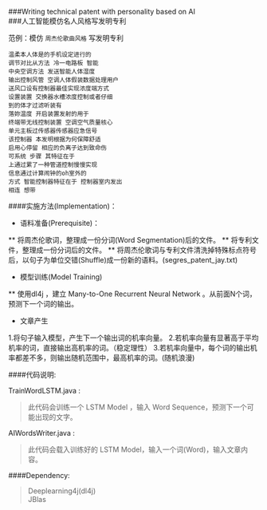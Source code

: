 ###Writing technical patent with personality based on AI<br>
###人工智能模仿名人风格写发明专利 <br>

范例：模仿 `周杰伦歌曲风格` 写发明专利

    温柔本人体是的手机设定进行的 
    调节对比从方法 冷一电路板 智能 
    中央空调方法 发送智能人体湿度   
    输出控制风管 空调人体假装数据处理用户
    送风口设有控制器最佳实现浓度端方式 
    设置装置 交换器水槽浓度控制或者仔细
    到的体才过滤听装有
    落妳温度 开启装置发射的用于  
    终端带无线控制装置 空调空气质量核心 
    单元主板过传感器传感器应急信号
    该控制器 本发明根据为何保障舒适  
    启用心停留 相应的负离子达到致命伤
    可系统 步骤 其特征在于
    上通过累了一种管道控制慢慢实现
    信息通过计算闹钟的oh室外的
    方式 智能控制器特征在于 控制器室内发出  
    相连 想带

####实施方法(Implementation)：

* 语料准备(Prerequisite)：

** 将周杰伦歌词，整理成一份分词(Word Segmentation)后的文件。
** 将专利文件，整理成一份分词后的文件。
** 将周杰伦歌词与专利文件清洗掉特殊标点符号后，以句子为单位交错(Shuffle)成一份新的语料。(segres_patent_jay.txt)
   
* 模型训练(Model Training)

** 使用dl4j ，建立 Many-to-One Recurrent Neural Network 。从前面N个词，预测下一个词的输出。

* 文章产生

1.将句子输入模型，产生下一个输出词的机率向量。
2.若机率向量有显著高于平均机率的词，直接输出高机率的词。（稳定理性）
3.若机率向量中，每个词的输出机率都差不多，则输出随机范围中，最高机率的词。(随机浪漫)


####代码说明:

TrainWordLSTM.java  : <br>
>此代码会训练一个 LSTM Model ，输入 Word Sequence，预测下一个可能出现的文字。<br>

AIWordsWriter.java  : <br>
>此代码会载入训练好的 LSTM Model，输入一个词(Word)，输入文章内容。<br>

####Dependency: 
>Deeplearning4j(dl4j)<br>
>JBlas





